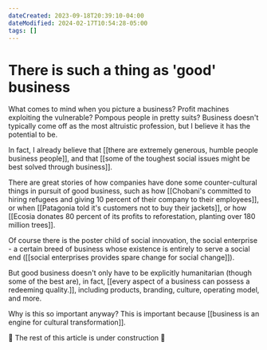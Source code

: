 ```yaml
---
dateCreated: 2023-09-18T20:39:10-04:00
dateModified: 2024-02-17T10:54:28-05:00
tags: []
---
```


# There is such a thing as 'good' business

What comes to mind when you picture a business? Profit machines exploiting the vulnerable? Pompous people in pretty suits? Business doesn't typically come off as the most altruistic profession, but I believe it has the potential to be.

In fact, I already believe that [[there are extremely generous, humble people business people]], and that [[some of the toughest social issues might be best solved through business]]. 

There are great stories of how companies have done some counter-cultural things in pursuit of good business, such as how [[Chobani's committed to hiring refugees and giving 10 percent of their company to their employees]], or when [[Patagonia told it's customers not to buy their jackets]], or how [[Ecosia donates 80 percent of its profits to reforestation, planting over 180 million trees]]. 

Of course there is the poster child of social innovation, the social enterprise - a certain breed of business whose existence is entirely to serve a social end ([[social enterprises provides spare change for social change]]).

But good business doesn't only have to be explicitly humanitarian (though some of the best are), in fact, [[every aspect of a business can possess a redeeming quality.]], including products, branding, culture, operating model, and more.

Why is this so important anyway? This is important because [[business is an engine for cultural transformation]].

🚧 The rest of this article is under construction 🚧